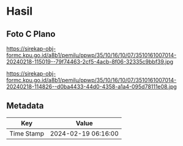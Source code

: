 # Hasil

## Foto C Plano

https://sirekap-obj-formc.kpu.go.id/a8b1/pemilu/ppwp/35/10/16/10/07/3510161007014-20240218-115019--79f74463-2cf5-4acb-8f06-32335c9bbf39.jpg

https://sirekap-obj-formc.kpu.go.id/a8b1/pemilu/ppwp/35/10/16/10/07/3510161007014-20240218-114826--d0ba4433-44d0-4358-a1a4-095d78111e08.jpg


## Metadata

| Key        | Value               |
| ---------- | ------------------- |
| Time Stamp | 2024-02-19 06:16:00 |



